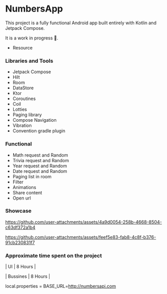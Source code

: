 # NumbersApp

This project is a fully functional Android app built entirely with Kotlin and Jetpack Compose. 

It is a work in progress 🚧.

- Resource

### Libraries and Tools

- Jetpack Compose
- Hilt
- Room
- DataStore
- Ktor
- Coroutines
- Coil
- Lotties
- Paging library
- Compose Navigation
- Vibration
- Convention gradle plugin

### Functional

- Math request and Random
- Trivia request and Random
- Year request and Random
- Date request and Random
- Paging list in room
- Filter
- Animations
- Share content
- Open url

### Showcase

https://github.com/user-attachments/assets/4a9d0054-258b-4668-8504-c63df372a1b4

https://github.com/user-attachments/assets/feef5e83-fab8-4c8f-b376-91cb230831f7

### Approximate time spent on the project

| UI | 8 Hours |

| Bussines | 8 Hours |

local.properties = BASE_URL=http://numbersapi.com
